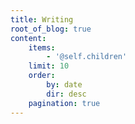 ```yaml
---
title: Writing
root_of_blog: true
content:
    items:
        - '@self.children'
    limit: 10
    order:
        by: date
        dir: desc
    pagination: true
---
```


